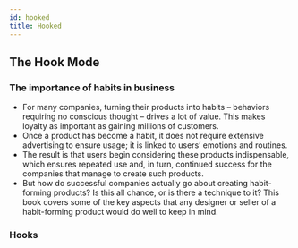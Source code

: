 ```yaml
---
id: hooked
title: Hooked
---
```


<!-- 
References:
https://visme.co/blog/wp-content/uploads/Hooked-How-to-Build-Habit-Forming-Products-Resume.pdf
-->

## The Hook Mode

### The importance of habits in business
* For many companies, turning their products into habits – behaviors requiring no conscious thought – drives a lot of value. This makes loyalty as important as gaining millions of customers.
* Once a product has become a habit, it does not require extensive advertising to ensure usage; it
is linked to users’ emotions and routines.
* The result is that users begin considering these products indispensable, which ensures repeated use and, in turn, continued success for the companies that manage to create such products.
* But how do successful companies actually go about creating habit-forming products? Is this all chance, or is there a technique to it? This book covers some of the key aspects that any designer or seller of a habit-forming product would do well to keep in mind.

### Hooks
